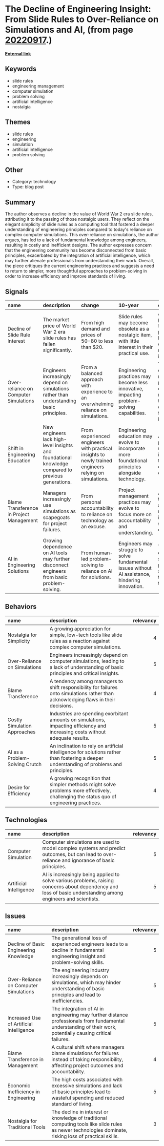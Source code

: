# __The Decline of Engineering Insight: From Slide Rules to Over-Reliance on Simulations and AI__, (from page [20220917](https://kghosh.substack.com/p/20220917).)

__[External link](http://misc-stuff.terraaeon.com/articles/slide-rule-prices.html)__



## Keywords

* slide rules
* engineering management
* computer simulation
* problem solving
* artificial intelligence
* nostalgia

## Themes

* slide rules
* engineering
* simulation
* artificial intelligence
* problem solving

## Other

* Category: technology
* Type: blog post

## Summary

The author observes a decline in the value of World War 2 era slide rules, attributing it to the passing of those nostalgic users. They reflect on the elegant simplicity of slide rules as a computing tool that fostered a deeper understanding of engineering principles compared to today's reliance on complex computer simulations. This over-reliance on simulations, the author argues, has led to a lack of fundamental knowledge among engineers, resulting in costly and inefficient designs. The author expresses concern that the engineering community has become disconnected from basic principles, exacerbated by the integration of artificial intelligence, which may further alienate professionals from understanding their work. Overall, the piece critiques the current engineering practices and suggests a need to return to simpler, more thoughtful approaches to problem-solving in order to increase efficiency and improve standards of living.

## Signals

| name                                     | description                                                                                         | change                                                                                                | 10-year                                                                                            | driving-force                                                                                    |   relevancy |
|:-----------------------------------------|:----------------------------------------------------------------------------------------------------|:------------------------------------------------------------------------------------------------------|:---------------------------------------------------------------------------------------------------|:-------------------------------------------------------------------------------------------------|------------:|
| Decline of Slide Rule Interest           | The market price of World War 2 era slide rules has fallen significantly.                           | From high demand and prices of $50-$80 to less than $20.                                              | Slide rules may become obsolete as a nostalgic item, with little interest in their practical use.  | Aging population of former users passing away, leading to diminished nostalgia and interest.     |           4 |
| Over-reliance on Computer Simulations    | Engineers increasingly depend on simulations rather than understanding basic principles.            | From a balanced approach with experience to an overwhelming reliance on simulations.                  | Engineering practices may become less innovative, impacting problem-solving capabilities.          | The complexity of modern problems encourages reliance on technology over foundational knowledge. |           5 |
| Shift in Engineering Education           | New engineers lack high-level insights and foundational knowledge compared to previous generations. | From experienced engineers with practical insights to newly trained engineers relying on simulations. | Engineering education may evolve to incorporate more foundational principles alongside technology. | A need for practical understanding in a technology-driven environment.                           |           4 |
| Blame Transference in Project Management | Managers increasingly use simulations as scapegoats for project failures.                           | From personal accountability to reliance on technology as an excuse.                                  | Project management practices may evolve to focus more on accountability and understanding.         | A cultural shift towards avoidance of responsibility in high-stakes environments.                |           3 |
| AI in Engineering Solutions              | Growing dependence on AI tools may further disconnect engineers from basic problem-solving.         | From human-led problem-solving to reliance on AI for solutions.                                       | Engineers may struggle to solve fundamental issues without AI assistance, hindering innovation.    | The allure of efficiency and speed in problem-solving through AI technology.                     |           4 |

## Behaviors

| name                           | description                                                                                                                              |   relevancy |
|:-------------------------------|:-----------------------------------------------------------------------------------------------------------------------------------------|------------:|
| Nostalgia for Simplicity       | A growing appreciation for simple, low-tech tools like slide rules as a reaction against complex computer simulations.                   |           4 |
| Over-Reliance on Simulations   | Engineers increasingly depend on computer simulations, leading to a lack of understanding of basic principles and critical insights.     |           5 |
| Blame Transference             | A tendency among managers to shift responsibility for failures onto simulations rather than acknowledging flaws in their decisions.      |           4 |
| Costly Simulation Approaches   | Industries are spending exorbitant amounts on simulations, impacting efficiency and increasing costs without adequate results.           |           5 |
| AI as a Problem-Solving Crutch | An inclination to rely on artificial intelligence for solutions rather than fostering a deeper understanding of problems and principles. |           5 |
| Desire for Efficiency          | A growing recognition that simpler methods might solve problems more effectively, challenging the status quo of engineering practices.   |           4 |

## Technologies

| name                    | description                                                                                                                                                   |   relevancy |
|:------------------------|:--------------------------------------------------------------------------------------------------------------------------------------------------------------|------------:|
| Computer Simulation     | Computer simulations are used to model complex systems and predict outcomes, but can lead to over-reliance and ignorance of basic principles.                 |           5 |
| Artificial Intelligence | AI is increasingly being applied to solve various problems, raising concerns about dependency and loss of basic understanding among engineers and scientists. |           5 |

## Issues

| name                                     | description                                                                                                                                                  |   relevancy |
|:-----------------------------------------|:-------------------------------------------------------------------------------------------------------------------------------------------------------------|------------:|
| Decline of Basic Engineering Knowledge   | The generational loss of experienced engineers leads to a decline in fundamental engineering insight and problem-solving skills.                             |           5 |
| Over-Reliance on Computer Simulations    | The engineering industry increasingly depends on simulations, which may hinder understanding of basic principles and lead to inefficiencies.                 |           5 |
| Increased Use of Artificial Intelligence | The integration of AI in engineering may further distance professionals from fundamental understanding of their work, potentially causing critical failures. |           5 |
| Blame Transference in Management         | A cultural shift where managers blame simulations for failures instead of taking responsibility, affecting project outcomes and accountability.              |           4 |
| Economic Inefficiency in Engineering     | The high costs associated with excessive simulations and lack of basic principles lead to wasteful spending and reduced standard of living.                  |           5 |
| Nostalgia for Traditional Tools          | The decline in interest or knowledge of traditional computing tools like slide rules as newer technologies dominate, risking loss of practical skills.       |           3 |